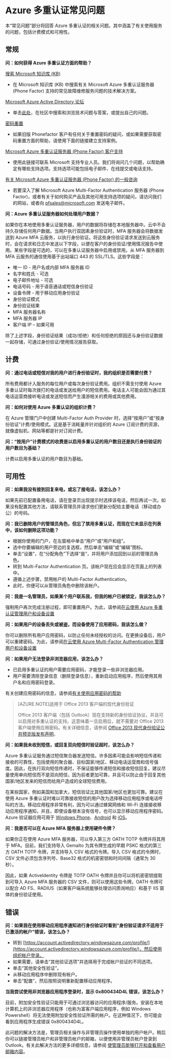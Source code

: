<properties 
	pageTitle="Azure Multi-Factor Authentication 常见问题" 
	description="Azure Multi-Factor Authentication 是要求使用多种方式（而不仅仅是用户名和密码）对你的身份进行验证的一种方法。它为用户登录和事务提供了额外的安全层。" 
	services="multi-factor-authentication" 
	documentationCenter="" 
	authors="billmath" 
	manager="stevenpo" 
	editor="curtand"/>

<tags 
	ms.service="multi-factor-authentication" 
	ms.date="08/24/2015" 
	wacn.date="12/10/2015"/>

# Azure 多重认证常见问题


本“常见问题”部分将回答 Azure 多重认证的相关问题。其中涵盖了有关使用服务的问题，包括计费模式和可用性。

## 常规

**问：如何获得 Azure 多重认证方面的帮助？**

[搜索 Microsoft 知识库 (KB)](http://search.microsoft.com/zh-cn/supportresults.aspx?form=mssupport&q=phonefactor)

- 在 Microsoft 知识库 (KB) 中搜索有关 Microsoft Azure 多重认证服务器 (Phone Factor) 支持的常见故障维修服务问题的技术解决方案。

[Microsoft Azure Active Directory 论坛](https://social.msdn.microsoft.com/Forums/azure/home?forum=WindowsAzureAD)

- 单击[此处](https://social.msdn.microsoft.com/Forums/azure/newthread?category=windowsazureplatform&forum=WindowsAzureAD&prof=required)，在社区中搜索和浏览技术问题与答案，或提出自己的问题。

[密码重置](mailto:phonefactorsupport@microsoft.com)

- 如果旧版 Phonefactor 客户有任何关于重置密码的疑问，或如果需要获取密码重置方面的帮助，请使用下面的链接建立支持案例。

[Microsoft Azure 多重认证服务器 (Phone Factor) 客户支持](https://support.microsoft.com/oas/default.aspx?prid=14947)

- 使用此链接可联系 Microsoft 支持专业人员。我们将询问几个问题，以帮助确定有哪些支持选项。支持选项可能包括电子邮件、在线提交或电话支持。 

[有关 Microsoft Azure 多重认证服务器 (Phone Factor) 的一般咨询](http://azure.microsoft.com/services/multi-factor-authentication)

- 若要深入了解 Microsoft Azure Multi-Factor Authentication 服务器 (Phone Factor)，或者有关于如何购买产品及其他可用支持选项的疑问，请访问我们的网站，或者向 [pfsales@microsoft.com](mailto:pfsales@microsoft.com) 发送电子邮件。 



**问：Azure 多重认证服务器如何处理用户数据？**

如果你在本地使用多重认证服务器，用户的数据将存储在本地服务器中。云中不会持久存储任何用户数据。当用户执行双因素身份验证时，MFA 服务器会将数据发送到 Azure MFA 云服务，以执行身份验证。将这些身份验证请求发送到云服务时，会在请求和日志中发送以下字段，以便在客户的身份验证/使用情况报告中使用。某些字段是可选的，可以在多重认证服务器中启用或禁用。从 MFA 服务器到 MFA 云服务的通信使用基于出站端口 443 的 SSL/TLS。这些字段是：

- 唯一 ID - 用户名或内部 MFA 服务器 ID
- 名字和姓氏 - 可选
- 电子邮件地址 - 可选
- 电话号码 - 用于语音通话或短信身份验证
- 设备令牌 - 用于移动应用身份验证
- 身份验证模式 
- 身份验证结果 
- MFA 服务器名称 
- MFA 服务器 IP 
- 客户端 IP – 如果可用



除了上述字段，身份验证结果（成功/拒绝）和任何拒绝的原因还与身份验证数据一起存储，可通过身份验证/使用情况报告获取。




## 计费

**问：通过电话或短信对我的用户进行身份验证时，我的组织是否需要付费？**

所有费用都计入服务的每位用户或每次身份验证费用。组织不需支付使用 Azure 多重认证时每次拨打的电话或发送给用户的短信费用。电话主人可能会因为通过其电话运营商接听电话或发送短信而产生漫游相关的费用或其他费用。

**问：如何对使用 Azure 多重认证的组织计费？**

在 Azure 管理门户中创建 Multi-Factor Auth Provider 时，选择“按用户”或“按身份验证”计费/使用模式。这是基于消耗量并针对组织的 Azure 订阅计费的资源，就像虚拟机、网站等都是针对订阅计费。

**问：“按用户”计费模式的收费是以启用多重认证的用户数目还是执行身份验证的用户数目为基础？**

计费以启用多重认证的用户数目为基础。

## 可用性

**问：如果我没有接到回复来电，或忘了接电话，该怎么办？**

如果先前已配置备用电话，请在登录页出现提示时选择该电话，然后再试一次。如果没有配置其他方法，请联系管理员并请求他们更新分配给主要电话（移动或办公）的号码。

**问：我已删除用户的管理员角色，但忘了禁用多重认证，而现在它未显示在列表中，该如何删除这项功能？**

- 根据你使用的门户，在左窗格中单击“用户”或“用户和组”。
- 选中你要编辑的用户旁边的复选框，然后单击“编辑”或“编辑”图标。
- 单击“设置”，在“分配角色”下选择“是”，并将用户添加回到以前的管理员角色。
- 转到 Multi-Factor Authentication 页。该帐户现在应会显示在页面上的列表中。 
- 遵循上述步骤，禁用帐户的 Multi-Factor Authentication。 
- 此时，你便可以从管理员角色中删除该帐户。


**问：我是一名管理员，如果某个用户联系我，但我的帐户已被锁定，我该怎么办？**

强制用户再次完成注册过程，即可重置用户。为此，请参阅[在云使用 Azure 多重认证管理用户和设备设置](/documentation/articles/multi-factor-authentication-manage-users-and-devices)

**问：如果用户的设备丢失或被盗，而设备使用了应用密码，我该怎么做？**

你可以删除所有用户应用密码，以防止任何未经授权的访问。在更换设备后，用户可以重建密码。为此，请参阅[在云使用 Azure Multi-Factor Authentication 管理用户和设备设置](/documentation/articles/multi-factor-authentication-manage-users-and-devices)

**问：如果用户无法登录非浏览器应用，该怎么办？**

- 已启用多重认证的用户需要应用密码，才能登录一些非浏览器应用。
- 用户需要清除登录信息（删除登录信息），重新启动应用程序，然后使用其用户名和应用密码登录。 

有关创建应用密码的信息，请参阅[有关使用应用密码的帮助](/documentation/articles/multi-factor-authentication-end-user-app-passwords)


>[AZURE.NOTE]适用于 Office 2013 客户端的现代身份验证
>
> Office 2013 客户端（包括 Outlook）现在支持新的身份验证协议，并且可以启用对多重认证的支持。这意味着一旦启用后，就不需要对 Office 2013 客户端使用应用密码。有关详细信息，请参阅 [Office 2013 现代身份验证公共预览版发布声明](https://blogs.office.com/2015/03/23/office-2013-modern-authentication-public-preview-announced/)。

**问：如果我未收到短信，或回复双向短信时验证超时，该怎么办？**

Azure 多重认证服务通过短信聚合器发送短信。许多因素可能会影响短信传递和接收的可靠性，包括使用的聚合器、目标国家/地区、移动电话运营商和信号强度。因此，在执行双向短信传递时，不保证能够传递短信和接收短信回复。建议尽量使用单向短信而不是双向短信，因为前者更加可靠，并且可以防止由于回复其他国家/地区发来的短信而给用户造成的全球短信费用。

在某些国家，例如美国和加拿大，短信验证比其他国家/地区也更加可靠。建议在使用 Azure 多重认证时难以可靠接收短信的用户改为选择移动应用程序或电话呼叫的方法。移动应用程序非常有利，因为可以通过蜂窝网络和 Wi-Fi 连接接收移动应用程序通知，并且，即使设备根本没有信号，也可以显示移动应用程序密码。Azure 验证器应用可用于 [Windows Phone](http://www.windowsphone.com/store/app/azure-authenticator/03a5b2bf-6066-418f-b569-e8aecbc06e50)、[Android](https://play.google.com/store/apps/details?id=com.azure.authenticator) 和 [iOS](https://itunes.apple.com/us/app/azure-authenticator/id983156458)。

**问：我是否可以在 Azure MFA 服务器上使用硬件令牌？**

如果你正在使用 Azure MFA 服务器，可以导入第三方 OATH TOTP 令牌并将其用于 MFA。目前，我们支持导入 Gemalto 为其令牌生成的早期 PSKC 格式的第三方 OATH TOTP 令牌，并支持导入 CSV 格式的令牌。导入 CSV 格式的令牌时，CSV 文件必须包含序列号、Base32 格式的机密密钥和时间间隔（通常为 30 秒）。

因此，如果 ActiveIdentity 令牌是 TOTP OATH 令牌并且你可以将机密密钥提取到可导入 Azure MFA 服务器的 CSV 文件，则可以使用这些令牌。OATH 令牌可以配合 AD FS、RADIUS（如果客户端系统能够处理访问质询响应）和基于 IIS 窗体的身份验证使用。


## 错误

**问：如果我在使用移动应用程序通知进行身份验证时看到“身份验证请求不适用于已激活的帐户”错误，该怎么办？**

- 转到 [https://account.activedirectory.windowsazure.com/profile/](https://account.activedirectory.windowsazure.com/profile/)，然后使用组织帐户登录。
- 如果需要，请单击“其他验证选项”并选择用于完成帐户验证的不同选项。
- 单击“其他安全性验证”。
- 从移动应用程序中删除现有帐户。
- 单击“配置”，然后按照说明重新配置移动应用程序。




**当我尝试使用非浏览器应用程序登录时，显示 0x800434D4L 错误，该怎么办？**

目前，附加安全性验证只能用于可通过浏览器访问的应用程序/服务。安装在本地计算机上的非浏览器应用程序（也称为富客户端应用程序，例如 Windows Powershell）将无法使用附加安全性验证所需的帐户。在这种情况下，你可能会看到应用程序生成错误 0x800434D4L。

此问题的解决方法是，管理员相关操作与非管理员操作使用单独的用户帐户。稍后你可以链接管理员帐户和非管理员帐户的邮箱，以便使用非管理员帐户登录到 Outlook。有关此解决方法的更多详细信息，请参阅 [使管理员能够打开和查看用户邮箱内容](http://help.outlook.com/141/gg709759(d=loband).aspx?sl=1)。

<!---HONumber=Mooncake_1207_2015-->